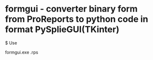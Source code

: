 # formgui - converter binary form from ProReports to python code in format PySplieGUI(TKinter)


$ Use

formgui.exe <filename>.rps 
